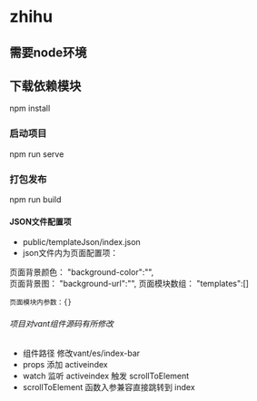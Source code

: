 # zhihu

## 需要node环境

## 下载依赖模块
npm install

### 启动项目
npm run serve

### 打包发布
npm run build



#### JSON文件配置项
- public/templateJson/index.json
- json文件内为页面配置项：

页面背景颜色： "background-color":"",  
页面背景图：   "background-url":"",
页面模块数组： "templates":[]
    
    页面模块内参数：{}
          

###### 项目对vant组件源码有所修改 
- 组件路径  修改vant/es/index-bar
- props 添加 activeindex  
- watch 监听 activeindex  触发  scrollToElement
- scrollToElement 函数入参兼容直接跳转到 index

